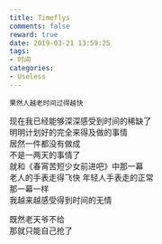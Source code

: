```yaml
---
title: Timeflys
comments: false
reward: true
date: 2019-03-21 13:59:25
tags:
- 时间
categories:
- Useless
---
```

```
果然人越老时间过得越快
```
<!-- more -->

现在我已经能够深深感受到时间的稀缺了  
明明计划好的完全来得及做的事情  
居然一件都没有做成  
不是一两天的事情了  
就和《春宵苦短少女前进吧》中那一幕  
老人的手表走得飞快 年轻人手表走的正常  
那一幕一样  
我越来越感受得到时间的无情  

既然老天爷不给  
那就只能自己抢了